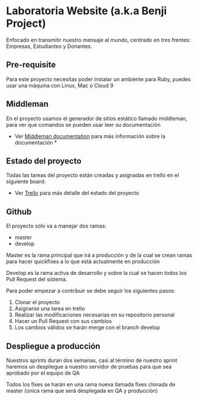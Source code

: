 # Laboratoria Website (a.k.a Benji Project)

Enfocado en transmitir nuestro mensaje al mundo, centrado en tres frentes: Empresas, Estudiantes y Donantes.

## Pre-requisite

Para este proyecto necesitas poder instalar un ambiente para Ruby, puedes usar una máquina con Linux, Mac o Cloud 9

## Middleman

En el proyecto usamos el generador de sitios estático llamado middleman, para ver que comandos se pueden usar leer su documentación

* Ver [Middleman documentation](https://middlemanapp.com/basics/install/) para más información sobre la documentación *

## Estado del proyecto

Todas las tareas del proyecto están creadas y asignadas en trello en el siguiente board:

* Ver [Trello](https://trello.com/b/Wc4DHW69/laboratoria-web-home-page) para más detalle del estado del proyecto

## Github

El proyecto sólo va a manejar dos ramas:

- master
- develop

Master es la rama principal que irá a producción y de la cual se crean ramas para hacer quickfixes a lo que está actualmente en producción

Develop es la rama activa de desarrollo y sobre la cual se hacen todos los Pull Request del sistema.

Para poder empezar a contribuir se debe seguir los siguientes pasos:

1. Clonar el proyecto
2. Asignarse una tarea en trello
3. Realizar las modificaciones necesarias en su repositorio personal
4. Hacer un Pull Request con sus cambios
5. Los cambios válidos se harán merge con el branch develop

## Despliegue a producción

Nuestros sprints duran dos semanas, casi al término de nuestro sprint haremos un despliegue a nuestro servidor de pruebas para que sea aprobado por el equipo de QA

Todos los fixes se harán en una rama nueva llamada fixes clonada de master (única rama que será desplegada en QA y producción)




